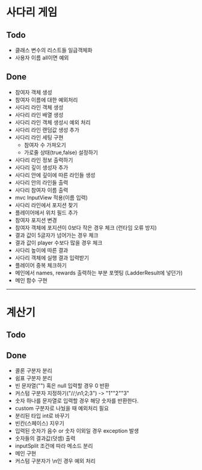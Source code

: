 # 사다리 게임
## Todo
* 클래스 변수의 리스트들 일급객체화
* 사용자 이름 all이면 예외

## Done
* 참여자 객체 생성
* 참여자 이름에 대한 예외처리
* 사다리 라인 객체 생성
* 사다리 라인 배열 생성
* 사다리 라인 객체 생성시 예외 처리
* 사다리 라인 랜덤값 생성 추가
* 사다리 라인 세팅 구현
    * 참여자 수 가져오기
    * 가로줄 상태(true,false) 설정하기
* 사다리 라인 정보 출력하기
* 사다리 깊이 생성자 추가
* 사다리 안에 깊이에 따른 라인들 생성
* 사다리 안의 라인들 출력
* 사다리 참여자 이름 출력
* mvc InputView 적용(이름 입력)
* 사다리 라인에서 포지션 찾기
* 플레이어에서 위치 필드 추가
* 참여자 포지션 변경
* 참여자 객체에 포지션이 0보다 작은 경우 체크 (런타임 오류 방지)
* 결과 값이 5글자가 넘어가는 경우 체크
* 결과 값이 player 수보다 많을 경우 체크
* 사다리 높이에 따른 결과
* 사다리 객체에 실행 결과 입력받기
* 플레이어 중복 체크하기
* 메인에서 names, rewards 출력하는 부분 포멧팅 (LadderResult에 넣던가)
* 메인 함수 구현

---
# 계산기
## Todo

## Done
* 콜론 구분자 분리
* 쉼표 구분자 분리
* 빈 문자열("") 혹은 null 입력할 경우 0 반환
* 커스텀 구분자 지정하기("//;\n1;2;3") -> "1""2""3"
* 숫자 하나를 문자열로 입력할 경우 해당 숫자를 반환한다.
* custom 구분자로 나눴을 때 예외처리 필요
* 분리된 타입 int로 바꾸기
* 빈칸(스페이스) 지우기
* 입력된 숫자가 음수 or 숫자 이외일 경우 exception 발생
* 숫자들의 결과값(덧셈) 출력
* inputSplit 조건에 따라 메소드 분리
* 메인 구현
* 커스텀 구분자가 \n인 경우 예외 처리
